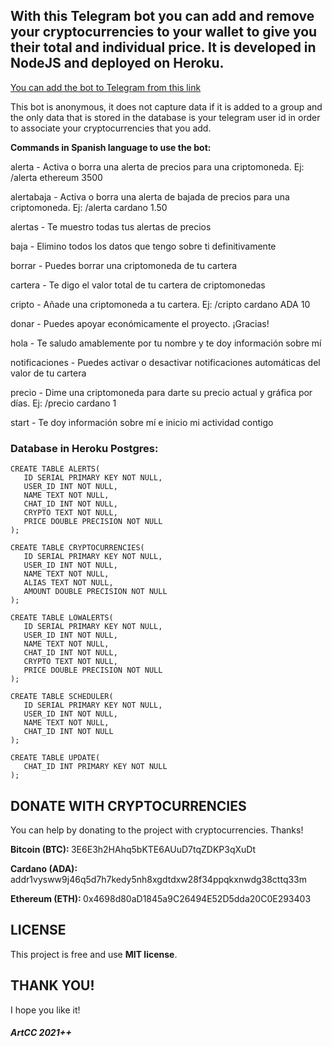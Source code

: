 ## With this Telegram bot you can add and remove your cryptocurrencies to your wallet to give you their total and individual price. It is developed in NodeJS and deployed on Heroku.

[You can add the bot to Telegram from this link](https://t.me/artcc_cryptoinfobot)

This bot is anonymous, it does not capture data if it is added to a group and the only data that is stored in the database is your telegram user id in order to associate your cryptocurrencies that you add.

<p><strong>Commands in Spanish language to use the bot:</p></strong>

<p>alerta - Activa o borra una alerta de precios para una criptomoneda. Ej: /alerta ethereum 3500</p>
<p>alertabaja - Activa o borra una alerta de bajada de precios para una criptomoneda. Ej: /alerta cardano 1.50</p>
<p>alertas - Te muestro todas tus alertas de precios</p>
<p>baja - Elimino todos los datos que tengo sobre ti definitivamente</p>
<p>borrar - Puedes borrar una criptomoneda de tu cartera</p>
<p>cartera - Te digo el valor total de tu cartera de criptomonedas</p>
<p>cripto - Añade una criptomoneda a tu cartera. Ej: /cripto cardano ADA 10</p>
<p>donar - Puedes apoyar económicamente el proyecto. ¡Gracias!</p>
<p>hola - Te saludo amablemente por tu nombre y te doy información sobre mí</p>
<p>notificaciones - Puedes activar o desactivar notificaciones automáticas del valor de tu cartera</p>
<p>precio - Dime una criptomoneda para darte su precio actual y gráfica por días. Ej: /precio cardano 1</p>
<p>start - Te doy información sobre mí e inicio mi actividad contigo</p>

### Database in Heroku Postgres:

```
CREATE TABLE ALERTS(
   ID SERIAL PRIMARY KEY NOT NULL,
   USER_ID INT NOT NULL,
   NAME TEXT NOT NULL,
   CHAT_ID INT NOT NULL,
   CRYPTO TEXT NOT NULL,
   PRICE DOUBLE PRECISION NOT NULL
);
```

```
CREATE TABLE CRYPTOCURRENCIES(
   ID SERIAL PRIMARY KEY NOT NULL,
   USER_ID INT NOT NULL,
   NAME TEXT NOT NULL,
   ALIAS TEXT NOT NULL,
   AMOUNT DOUBLE PRECISION NOT NULL
);
```

```
CREATE TABLE LOWALERTS(
   ID SERIAL PRIMARY KEY NOT NULL,
   USER_ID INT NOT NULL,
   NAME TEXT NOT NULL,
   CHAT_ID INT NOT NULL,
   CRYPTO TEXT NOT NULL,
   PRICE DOUBLE PRECISION NOT NULL
);
```

```
CREATE TABLE SCHEDULER(
   ID SERIAL PRIMARY KEY NOT NULL,
   USER_ID INT NOT NULL,
   NAME TEXT NOT NULL,
   CHAT_ID INT NOT NULL
);
```

```
CREATE TABLE UPDATE(
   CHAT_ID INT PRIMARY KEY NOT NULL
);
```

## DONATE WITH CRYPTOCURRENCIES

You can help by donating to the project with cryptocurrencies. Thanks!

<p><b>Bitcoin (BTC): </b>3E6E3h2HAhq5bKTE6AUuD7tqZDKP3qXuDt</p>
<p><b>Cardano (ADA): </b>addr1vysww9j46q5d7h7kedy5nh8xgdtdxw28f34ppqkxnwdg38cttq33m</p>
<p><b>Ethereum (ETH): </b>0x4698d80aD1845a9C26494E52D5dda20C0E293403</p>

## LICENSE

This project is free and use <b>MIT license</b>.

## THANK YOU!

I hope you like it!

##### ArtCC 2021++